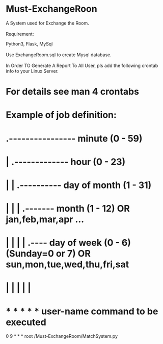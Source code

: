 # Must-ExchangeRoon
A System used for Exchange the Room.
<br><br>
Requirement:

Python3, Flask, MySql
<br>
<br>
Use ExchangeRoom.sql to create Mysql database.
<br>
<br>
In Order TO Generate A Report To All User, pls add the following crontab info to your Linux Server.
<br>
# For details see man 4 crontabs

# Example of job definition:
# .---------------- minute (0 - 59)
# |  .------------- hour (0 - 23)
# |  |  .---------- day of month (1 - 31)
# |  |  |  .------- month (1 - 12) OR jan,feb,mar,apr ...
# |  |  |  |  .---- day of week (0 - 6) (Sunday=0 or 7) OR sun,mon,tue,wed,thu,fri,sat
# |  |  |  |  |
# *  *  *  *  * user-name  command to be executed
0 9 * * * root /Must-ExchangeRoom/MatchSystem.py



